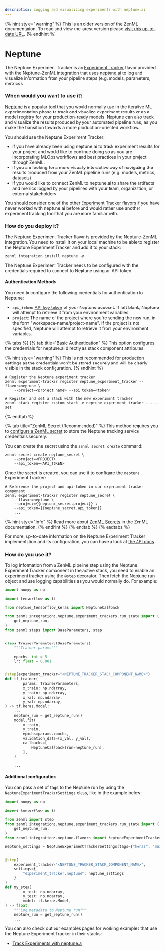 ```yaml
---
description: Logging and visualizing experiments with neptune.ai
---
```


{% hint style="warning" %}
This is an older version of the ZenML documentation. To read and view the latest version please [visit this up-to-date URL](https://docs.zenml.io).
{% endhint %}


# Neptune

The Neptune Experiment Tracker is an [Experiment Tracker](experiment-trackers.md) flavor provided with the Neptune-ZenML
integration that uses [neptune.ai](https://neptune.ai/product/experiment-tracking) to log and visualize information from
your pipeline steps (e.g. models, parameters, metrics).

### When would you want to use it?

[Neptune](https://neptune.ai/product/experiment-tracking) is a popular tool that you would normally use in the iterative
ML experimentation phase to track and visualize experiment results or as a model registry for your production-ready
models. Neptune can also track and visualize the results produced by your automated pipeline runs, as you make the
transition towards a more production-oriented workflow.

You should use the Neptune Experiment Tracker:

* if you have already been using neptune.ai to track experiment results for your project and would like to continue
  doing so as you are incorporating MLOps workflows and best practices in your project through ZenML.
* if you are looking for a more visually interactive way of navigating the results produced from your ZenML pipeline
  runs (e.g. models, metrics, datasets)
* if you would like to connect ZenML to neptune.ai to share the artifacts and metrics logged by your pipelines with your
  team, organization, or external stakeholders

You should consider one of the other [Experiment Tracker flavors](experiment-trackers.md#experiment-tracker-flavors) if
you have never worked with neptune.ai before and would rather use another experiment tracking tool that you are more
familiar with.

### How do you deploy it?

The Neptune Experiment Tracker flavor is provided by the Neptune-ZenML integration. You need to install it on your local
machine to be able to register the Neptune Experiment Tracker and add it to your stack:

```shell
zenml integration install neptune -y
```

The Neptune Experiment Tracker needs to be configured with the credentials required to connect to Neptune using an API
token.

#### Authentication Methods

You need to configure the following credentials for authentication to Neptune:

* `api_token`: [API key token](https://docs.neptune.ai/setup/setting\_api\_token) of your Neptune account. If left
  blank, Neptune will attempt to retrieve it from your environment variables.
* `project`: The name of the project where you're sending the new run, in the form "workspace-name/project-name". If the
  project is not specified, Neptune will attempt to retrieve it from your environment variables.

{% tabs %}
{% tab title="Basic Authentication" %}
This option configures the credentials for neptune.ai directly as stack component attributes.

{% hint style="warning" %}
This is not recommended for production settings as the credentials won't be stored securely and will be clearly visible
in the stack configuration.
{% endhint %}

```shell
# Register the Neptune experiment tracker
zenml experiment-tracker register neptune_experiment_tracker --flavor=neptune \ 
    --project=<project_name> --api_token=<token>

# Register and set a stack with the new experiment tracker
zenml stack register custom_stack -e neptune_experiment_tracker ... --set
```

{% endtab %}

{% tab title="ZenML Secret (Recommended)" %}
This method requires you
to [configure a ZenML secret](/docs/book/platform-guide/set-up-your-mlops-platform/use-the-secret-store/use-the-secret-store.md) to
store the Neptune tracking service credentials securely.

You can create the secret using the `zenml secret create` command:

```shell
zenml secret create neptune_secret \
    --project=<PROJECT>
    --api_token=<API_TOKEN>
```

Once the secret is created, you can use it to configure the `neptune` Experiment Tracker:

```shell
# Reference the project and api-token in our experiment tracker component
zenml experiment-tracker register neptune_secret \
    --flavor=neptune \
    --project={{neptune_secret.project}} \
    --api_token={{neptune_secret.api_token}}
    ...
```

{% hint style="info" %}
Read more about [ZenML Secrets](/docs/book/platform-guide/set-up-your-mlops-platform/use-the-secret-store/use-the-secret-store.md) in
the ZenML documentation.
{% endhint %}
{% endtab %}
{% endtabs %}

For more, up-to-date information on the Neptune Experiment Tracker implementation and its configuration, you can have a
look
at [the API docs](https://apidocs.zenml.io/latest/integration\_code\_docs/integrations-neptune/#zenml.integrations.neptune.experiment\_trackers.neptune\_experiment\_tracker)
.

### How do you use it?

To log information from a ZenML pipeline step using the Neptune Experiment Tracker component in the active stack, you
need to enable an experiment tracker using the `@step` decorator. Then fetch the Neptune run object and use logging
capabilities as you would normally do. For example:

```python
import numpy as np

import tensorflow as tf

from neptune_tensorflow_keras import NeptuneCallback

from zenml.integrations.neptune.experiment_trackers.run_state import (
    get_neptune_run,
)
from zenml.steps import BaseParameters, step


class TrainerParameters(BaseParameters):
    """Trainer params"""

    epochs: int = 5
    lr: float = 0.001


@step(experiment_tracker="<NEPTUNE_TRACKER_STACK_COMPONENT_NAME>")
def tf_trainer(
        params: TrainerParameters,
        x_train: np.ndarray,
        y_train: np.ndarray,
        x_val: np.ndarray,
        y_val: np.ndarray,
) -> tf.keras.Model:
    ...
    neptune_run = get_neptune_run()
    model.fit(
        x_train,
        y_train,
        epochs=params.epochs,
        validation_data=(x_val, y_val),
        callbacks=[
            NeptuneCallback(run=neptune_run),
        ],
    )

    ...
```

#### Additional configuration

You can pass a set of tags to the Neptune run by using the `NeptuneExperimentTrackerSettings` class, like in the example
below:

```python
import numpy as np

import tensorflow as tf

from zenml import step
from zenml.integrations.neptune.experiment_trackers.run_state import (
    get_neptune_run,
)
from zenml.integrations.neptune.flavors import NeptuneExperimentTrackerSettings

neptune_settings = NeptuneExperimentTrackerSettings(tags={"keras", "mnist"})


@step(
    experiment_tracker="<NEPTUNE_TRACKER_STACK_COMPONENT_NAME>",
    settings={
        "experiment_tracker.neptune": neptune_settings
    }
)
def my_step(
        x_test: np.ndarray,
        y_test: np.ndarray,
        model: tf.keras.Model,
) -> float:
    """Log metadata to Neptune run"""
    neptune_run = get_neptune_run()
    ...
```

You can also check out our examples pages for working examples that use the Neptune Experiment Tracker in their stacks:

* [Track Experiments with neptune.ai](https://github.com/zenml-io/zenml/tree/main/examples/neptune\_tracking)
